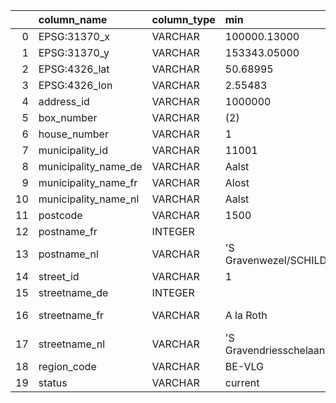 
|     | column_name          | column_type | min                    | max             | approx_unique | avg | std | q25 | q50 | q75 |   count | null_percentage |
| --: | :------------------- | :---------- | :--------------------- | :-------------- | ------------: | :-- | :-- | :-- | :-- | :-- | ------: | --------------: |
|   0 | EPSG:31370_x         | VARCHAR     | 100000.13000           | 99999.99000     |       2551845 |     |     |     |     |     | 4224089 |               0 |
|   1 | EPSG:31370_y         | VARCHAR     | 153343.05000           | 243989.01000    |       2260580 |     |     |     |     |     | 4224089 |               0 |
|   2 | EPSG:4326_lat        | VARCHAR     | 50.68995               | 51.50477        |         77313 |     |     |     |     |     | 4224089 |               0 |
|   3 | EPSG:4326_lon        | VARCHAR     | 2.55483                | 5.89799         |        318889 |     |     |     |     |     | 4224089 |               0 |
|   4 | address_id           | VARCHAR     | 1000000                | 999999          |       4166403 |     |     |     |     |     | 4224089 |               0 |
|   5 | box_number           | VARCHAR     | (2)                    | ¨1              |         12397 |     |     |     |     |     | 4224089 |           70.13 |
|   6 | house_number         | VARCHAR     | 1                      | zn              |         18090 |     |     |     |     |     | 4224089 |               0 |
|   7 | municipality_id      | VARCHAR     | 11001                  | 73109           |           314 |     |     |     |     |     | 4224089 |               0 |
|   8 | municipality_name_de | VARCHAR     | Aalst                  | Zoutleeuw       |            33 |     |     |     |     |     | 4224089 |           66.29 |
|   9 | municipality_name_fr | VARCHAR     | Alost                  | Ypres           |            45 |     |     |     |     |     | 4224089 |           64.94 |
|  10 | municipality_name_nl | VARCHAR     | Aalst                  | Zwijndrecht     |           315 |     |     |     |     |     | 4224089 |               0 |
|  11 | postcode             | VARCHAR     | 1500                   | 9992            |           515 |     |     |     |     |     | 4224089 |               0 |
|  12 | postname_fr          | INTEGER     |                        |                 |             0 |     |     |     |     |     | 4224089 |             100 |
|  13 | postname_nl          | VARCHAR     | 'S Gravenwezel/SCHILDE | Zwijnaarde      |           523 |     |     |     |     |     | 4224089 |               0 |
|  14 | street_id            | VARCHAR     | 1                      | 9999            |         83152 |     |     |     |     |     | 4224089 |               0 |
|  15 | streetname_de        | INTEGER     |                        |                 |             0 |     |     |     |     |     | 4224089 |             100 |
|  16 | streetname_fr        | VARCHAR     | A la Roth              | rue de Sandwich |          1215 |     |     |     |     |     | 4224089 |           98.66 |
|  17 | streetname_nl        | VARCHAR     | 'S Gravendriesschelaan | Éénmeilaan      |         47838 |     |     |     |     |     | 4224089 |               0 |
|  18 | region_code          | VARCHAR     | BE-VLG                 | BE-VLG          |             1 |     |     |     |     |     | 4224089 |               0 |
|  19 | status               | VARCHAR     | current                | retired         |             3 |     |     |     |     |     | 4224089 |               0 |
